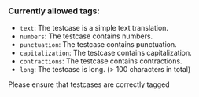 ### Currently allowed tags:
 
 - `text`: The testcase is a simple text translation.
 - `numbers`: The testcase contains numbers.
 - `punctuation`: The testcase contains punctuation.
 - `capitalization`: The testcase contains capitalization.
 - `contractions`: The testcase contains contractions.
 - `long`: The testcase is long. (> 100 characters in total)

Please ensure that testcases are correctly tagged